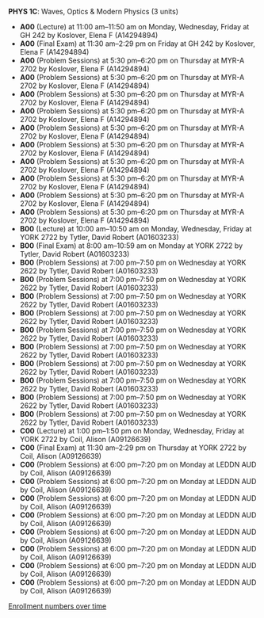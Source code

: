 **PHYS 1C**: Waves, Optics & Modern Physics (3 units)

- **A00** (Lecture) at 11:00 am–11:50 am on Monday, Wednesday, Friday at GH 242 by Koslover, Elena F (A14294894)
- **A00** (Final Exam) at 11:30 am–2:29 pm on Friday at GH 242 by Koslover, Elena F (A14294894)
- **A00** (Problem Sessions) at 5:30 pm–6:20 pm on Thursday at MYR-A 2702 by Koslover, Elena F (A14294894)
- **A00** (Problem Sessions) at 5:30 pm–6:20 pm on Thursday at MYR-A 2702 by Koslover, Elena F (A14294894)
- **A00** (Problem Sessions) at 5:30 pm–6:20 pm on Thursday at MYR-A 2702 by Koslover, Elena F (A14294894)
- **A00** (Problem Sessions) at 5:30 pm–6:20 pm on Thursday at MYR-A 2702 by Koslover, Elena F (A14294894)
- **A00** (Problem Sessions) at 5:30 pm–6:20 pm on Thursday at MYR-A 2702 by Koslover, Elena F (A14294894)
- **A00** (Problem Sessions) at 5:30 pm–6:20 pm on Thursday at MYR-A 2702 by Koslover, Elena F (A14294894)
- **A00** (Problem Sessions) at 5:30 pm–6:20 pm on Thursday at MYR-A 2702 by Koslover, Elena F (A14294894)
- **A00** (Problem Sessions) at 5:30 pm–6:20 pm on Thursday at MYR-A 2702 by Koslover, Elena F (A14294894)
- **A00** (Problem Sessions) at 5:30 pm–6:20 pm on Thursday at MYR-A 2702 by Koslover, Elena F (A14294894)
- **A00** (Problem Sessions) at 5:30 pm–6:20 pm on Thursday at MYR-A 2702 by Koslover, Elena F (A14294894)
- **B00** (Lecture) at 10:00 am–10:50 am on Monday, Wednesday, Friday at YORK 2722 by Tytler, David Robert (A01603233)
- **B00** (Final Exam) at 8:00 am–10:59 am on Monday at YORK 2722 by Tytler, David Robert (A01603233)
- **B00** (Problem Sessions) at 7:00 pm–7:50 pm on Wednesday at YORK 2622 by Tytler, David Robert (A01603233)
- **B00** (Problem Sessions) at 7:00 pm–7:50 pm on Wednesday at YORK 2622 by Tytler, David Robert (A01603233)
- **B00** (Problem Sessions) at 7:00 pm–7:50 pm on Wednesday at YORK 2622 by Tytler, David Robert (A01603233)
- **B00** (Problem Sessions) at 7:00 pm–7:50 pm on Wednesday at YORK 2622 by Tytler, David Robert (A01603233)
- **B00** (Problem Sessions) at 7:00 pm–7:50 pm on Wednesday at YORK 2622 by Tytler, David Robert (A01603233)
- **B00** (Problem Sessions) at 7:00 pm–7:50 pm on Wednesday at YORK 2622 by Tytler, David Robert (A01603233)
- **B00** (Problem Sessions) at 7:00 pm–7:50 pm on Wednesday at YORK 2622 by Tytler, David Robert (A01603233)
- **B00** (Problem Sessions) at 7:00 pm–7:50 pm on Wednesday at YORK 2622 by Tytler, David Robert (A01603233)
- **B00** (Problem Sessions) at 7:00 pm–7:50 pm on Wednesday at YORK 2622 by Tytler, David Robert (A01603233)
- **B00** (Problem Sessions) at 7:00 pm–7:50 pm on Wednesday at YORK 2622 by Tytler, David Robert (A01603233)
- **C00** (Lecture) at 1:00 pm–1:50 pm on Monday, Wednesday, Friday at YORK 2722 by Coil, Alison (A09126639)
- **C00** (Final Exam) at 11:30 am–2:29 pm on Thursday at YORK 2722 by Coil, Alison (A09126639)
- **C00** (Problem Sessions) at 6:00 pm–7:20 pm on Monday at LEDDN AUD by Coil, Alison (A09126639)
- **C00** (Problem Sessions) at 6:00 pm–7:20 pm on Monday at LEDDN AUD by Coil, Alison (A09126639)
- **C00** (Problem Sessions) at 6:00 pm–7:20 pm on Monday at LEDDN AUD by Coil, Alison (A09126639)
- **C00** (Problem Sessions) at 6:00 pm–7:20 pm on Monday at LEDDN AUD by Coil, Alison (A09126639)
- **C00** (Problem Sessions) at 6:00 pm–7:20 pm on Monday at LEDDN AUD by Coil, Alison (A09126639)
- **C00** (Problem Sessions) at 6:00 pm–7:20 pm on Monday at LEDDN AUD by Coil, Alison (A09126639)
- **C00** (Problem Sessions) at 6:00 pm–7:20 pm on Monday at LEDDN AUD by Coil, Alison (A09126639)
- **C00** (Problem Sessions) at 6:00 pm–7:20 pm on Monday at LEDDN AUD by Coil, Alison (A09126639)

[Enrollment numbers over time](./PHYS1C.tsv)
